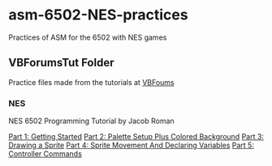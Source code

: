 # asm-6502-NES-practices
Practices of ASM for the 6502 with NES games

## VBForumsTut Folder
Practice files made from the tutorials at [VBFoums](http://vbforum.com/)

### NES
NES 6502 Programming Tutorial by Jacob Roman

[Part 1: Getting Started](http://www.vbforums.com/showthread.php?858389-NES-6502-Programming-Tutorial-Part-1-Getting-Started)
[Part 2: Palette Setup Plus Colored Background](http://www.vbforums.com/showthread.php?858433-NES-6502-Programming-Tutorial-Part-2-Palette-Setup-Plus-Colored-Background)
[Part 3: Drawing a Sprite](http://www.vbforums.com/showthread.php?858523-NES-6502-Programming-Tutorial-Part-3-Drawing-a-Sprite)
[Part 4: Sprite Movement And Declaring Variables](http://www.vbforums.com/showthread.php?858773-NES-6502-Programming-Tutorial-Part-4-Sprite-Movement-And-Declaring-Variables)
[Part 5: Controller Commands](http://www.vbforums.com/showthread.php?858965-NES-6502-Programming-Tutorial-Part-5-Controller-Commands)